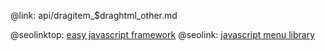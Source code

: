 @link: api/dragitem_$draghtml_other.md

@seolinktop: [easy javascript framework](https://webix.com)
@seolink: [javascript menu library](https://webix.com/widget/menu/)